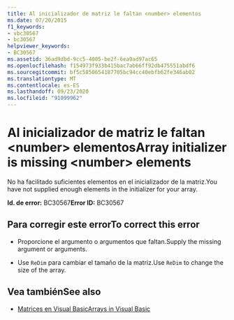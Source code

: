 ```yaml
---
title: Al inicializador de matriz le faltan <number> elementos
ms.date: 07/20/2015
f1_keywords:
- vbc30567
- bc30567
helpviewer_keywords:
- BC30567
ms.assetid: 36ad9dbd-9cc5-4005-be2f-6ea9ad97ac65
ms.openlocfilehash: f154973f933b415bac7ab66ff92db475551abdf6
ms.sourcegitcommit: bf5c5850654187705bc94cc40ebfb62fe346ab02
ms.translationtype: MT
ms.contentlocale: es-ES
ms.lasthandoff: 09/23/2020
ms.locfileid: "91099962"
---
```

# <a name="array-initializer-is-missing-number-elements"></a><span data-ttu-id="feb08-102">Al inicializador de matriz le faltan \<number> elementos</span><span class="sxs-lookup"><span data-stu-id="feb08-102">Array initializer is missing \<number> elements</span></span>

<span data-ttu-id="feb08-103">No ha facilitado suficientes elementos en el inicializador de la matriz.</span><span class="sxs-lookup"><span data-stu-id="feb08-103">You have not supplied enough elements in the initializer for your array.</span></span>  
  
 <span data-ttu-id="feb08-104">**Id. de error:** BC30567</span><span class="sxs-lookup"><span data-stu-id="feb08-104">**Error ID:** BC30567</span></span>  
  
## <a name="to-correct-this-error"></a><span data-ttu-id="feb08-105">Para corregir este error</span><span class="sxs-lookup"><span data-stu-id="feb08-105">To correct this error</span></span>  
  
- <span data-ttu-id="feb08-106">Proporcione el argumento o argumentos que faltan.</span><span class="sxs-lookup"><span data-stu-id="feb08-106">Supply the missing argument or arguments.</span></span>  
  
- <span data-ttu-id="feb08-107">Use `ReDim` para cambiar el tamaño de la matriz.</span><span class="sxs-lookup"><span data-stu-id="feb08-107">Use `ReDim` to change the size of the array.</span></span>  
  
## <a name="see-also"></a><span data-ttu-id="feb08-108">Vea también</span><span class="sxs-lookup"><span data-stu-id="feb08-108">See also</span></span>

- [<span data-ttu-id="feb08-109">Matrices en Visual Basic</span><span class="sxs-lookup"><span data-stu-id="feb08-109">Arrays in Visual Basic</span></span>](../programming-guide/language-features/arrays/index.md)
